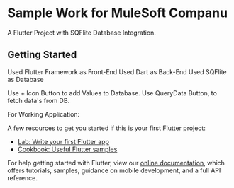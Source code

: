 # Sample Work for MuleSoft Companu

A Flutter Project with SQFlite Database Integration.

## Getting Started

Used Flutter Framework as Front-End
Used Dart as Back-End
Used SQFlite as Database

Use + Icon Button to add Values to Database.
Use QueryData Button, to fetch data's from DB.

For Working Application:


A few resources to get you started if this is your first Flutter project:

- [Lab: Write your first Flutter app](https://flutter.dev/docs/get-started/codelab)
- [Cookbook: Useful Flutter samples](https://flutter.dev/docs/cookbook)

For help getting started with Flutter, view our
[online documentation](https://flutter.dev/docs), which offers tutorials,
samples, guidance on mobile development, and a full API reference.
